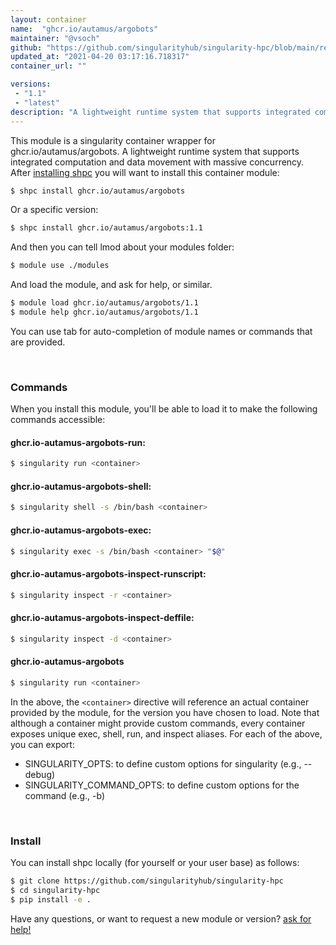 ```yaml
---
layout: container
name:  "ghcr.io/autamus/argobots"
maintainer: "@vsoch"
github: "https://github.com/singularityhub/singularity-hpc/blob/main/registry/ghcr.io/autamus/argobots/container.yaml"
updated_at: "2021-04-20 03:17:16.718317"
container_url: ""

versions:
 - "1.1"
 - "latest"
description: "A lightweight runtime system that supports integrated computation and data movement with massive concurrency."
---
```


This module is a singularity container wrapper for ghcr.io/autamus/argobots.
A lightweight runtime system that supports integrated computation and data movement with massive concurrency.
After [installing shpc](#install) you will want to install this container module:

```bash
$ shpc install ghcr.io/autamus/argobots
```

Or a specific version:

```bash
$ shpc install ghcr.io/autamus/argobots:1.1
```

And then you can tell lmod about your modules folder:

```bash
$ module use ./modules
```

And load the module, and ask for help, or similar.

```bash
$ module load ghcr.io/autamus/argobots/1.1
$ module help ghcr.io/autamus/argobots/1.1
```

You can use tab for auto-completion of module names or commands that are provided.

<br>

### Commands

When you install this module, you'll be able to load it to make the following commands accessible:

#### ghcr.io-autamus-argobots-run:

```bash
$ singularity run <container>
```

#### ghcr.io-autamus-argobots-shell:

```bash
$ singularity shell -s /bin/bash <container>
```

#### ghcr.io-autamus-argobots-exec:

```bash
$ singularity exec -s /bin/bash <container> "$@"
```

#### ghcr.io-autamus-argobots-inspect-runscript:

```bash
$ singularity inspect -r <container>
```

#### ghcr.io-autamus-argobots-inspect-deffile:

```bash
$ singularity inspect -d <container>
```



#### ghcr.io-autamus-argobots

```bash
$ singularity run <container>
```


In the above, the `<container>` directive will reference an actual container provided
by the module, for the version you have chosen to load. Note that although a container
might provide custom commands, every container exposes unique exec, shell, run, and
inspect aliases. For each of the above, you can export:

 - SINGULARITY_OPTS: to define custom options for singularity (e.g., --debug)
 - SINGULARITY_COMMAND_OPTS: to define custom options for the command (e.g., -b)

<br>
  
### Install

You can install shpc locally (for yourself or your user base) as follows:

```bash
$ git clone https://github.com/singularityhub/singularity-hpc
$ cd singularity-hpc
$ pip install -e .
```

Have any questions, or want to request a new module or version? [ask for help!](https://github.com/singularityhub/singularity-hpc/issues)